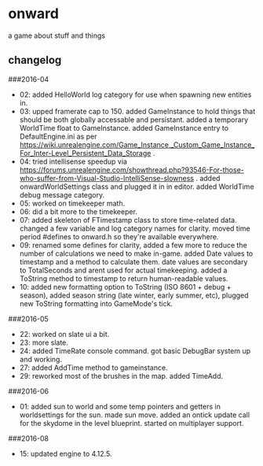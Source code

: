 onward
======
a game about stuff and things



changelog
---------

###2016-04
- 02: added HelloWorld log category for use when spawning new entities in.
- 03: upped framerate cap to 150. added GameInstance to hold things that should be both globally accessable and persistant. added a temporary WorldTime float to GameInstance. added GameInstance entry to DefaultEngine.ini as per https://wiki.unrealengine.com/Game_Instance,_Custom_Game_Instance_For_Inter-Level_Persistent_Data_Storage .
- 04: tried intellisense speedup via https://forums.unrealengine.com/showthread.php?93546-For-those-who-suffer-from-Visual-Studio-IntelliSense-slowness . added onwardWorldSettings class and plugged it in in editor. added WorldTime debug message category.
- 05: worked on timekeeper math.
- 06: did a bit more to the timekeeper.
- 07: added skeleton of FTimestamp class to store time-related data. changed a few variable and log category names for clarity. moved time period #defines to onward.h so they're available everywhere.
- 09: renamed some defines for clarity, added a few more to reduce the number of calculations we need to make in-game. added Date values to timestamp and a method to calculate them. date values are secondary to TotalSeconds and arent used for actual timekeeping. added a ToString method to timestamp to return human-readable values.
- 10: added new formatting option to ToString (ISO 8601 + debug + season), added season string (late winter, early summer, etc), plugged new ToString formatting into GameMode's tick.

###2016-05
- 22: worked on slate ui a bit.
- 23: more slate.
- 24: added TimeRate console command. got basic DebugBar system up and working.
- 27: added AddTime method to gameinstance.
- 29: reworked most of the brushes in the map. added TimeAdd.

###2016-06
- 01: added sun to world and some temp pointers and getters in worldsettings for the sun. made sun move. added an ontick update call for the skydome in the level blueprint. started on multiplayer support.

###2016-08
- 15: updated engine to 4.12.5.

